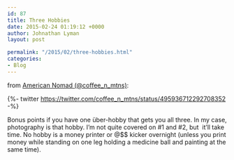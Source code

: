 ```yaml
---
id: 87
title: Three Hobbies
date: 2015-02-24 01:19:12 +0000
author: Johnathan Lyman
layout: post

permalink: "/2015/02/three-hobbies.html"
categories:
- Blog
---
```

from [American Nomad (@coffee_n_mtns)][1]:

{%- twitter https://twitter.com/coffee_n_mtns/status/495936712292708352 -%}

Bonus points if you have one über-hobby that gets you all three. In my case, photography is that hobby. I’m not quite covered on #1 and #2, but  it’ll take time. No hobby is a money printer or @$$ kicker overnight (unless you print money while standing on one leg holding a medicine ball and painting at the same time).

[1]: https://twitter.com/coffee_n_mtns/status/495936712292708352